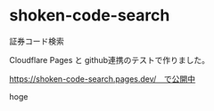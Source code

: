 # shoken-code-search
証券コード検索

Cloudflare Pages と github連携のテストで作りました。

https://shoken-code-search.pages.dev/　で公開中

hoge
